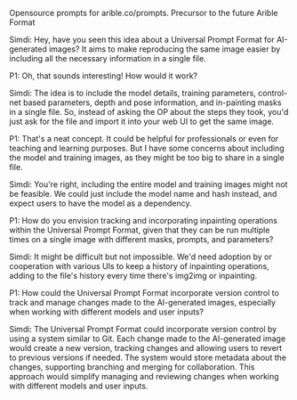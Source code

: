 
Opensource prompts for arible.co/prompts. Precursor to the future Arible Format

Simdi: Hey, have you seen this idea about a Universal Prompt Format for AI-generated images? It aims to make reproducing the same image easier by including all the necessary information in a single file.

P1: Oh, that sounds interesting! How would it work?

Simdi: The idea is to include the model details, training parameters, control-net based parameters, depth and pose information, and in-painting masks in a single file. So, instead of asking the OP about the steps they took, you'd just ask for the file and import it into your web UI to get the same image.

P1: That's a neat concept. It could be helpful for professionals or even for teaching and learning purposes. But I have some concerns about including the model and training images, as they might be too big to share in a single file.

Simdi: You're right, including the entire model and training images might not be feasible. We could just include the model name and hash instead, and expect users to have the model as a dependency.

P1: How do you envision tracking and incorporating inpainting operations within the Universal Prompt Format, given that they can be run multiple times on a single image with different masks, prompts, and parameters?

Simdi: It might be difficult but not impossible. We'd need adoption by or cooperation with various UIs to keep a history of inpainting operations, adding to the file's history every time there's img2img or inpainting.

P1: How could the Universal Prompt Format incorporate version control to track and manage changes made to the AI-generated images, especially when working with different models and user inputs?

Simdi: The Universal Prompt Format could incorporate version control by using a system similar to Git. Each change made to the AI-generated image would create a new version, tracking changes and allowing users to revert to previous versions if needed. The system would store metadata about the changes, supporting branching and merging for collaboration. This approach would simplify managing and reviewing changes when working with different models and user inputs.
